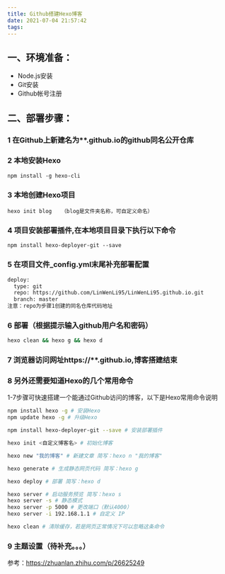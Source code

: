 ```yaml
---
title: Github搭建Hexo博客
date: 2021-07-04 21:57:42
tags:
---
```

## 一、环境准备：
* Node.js安装
* Git安装
* Github帐号注册

## 二、部署步骤：
### 1 在Github上新建名为**.github.io的github同名公开仓库
### 2 本地安装Hexo
`npm install -g hexo-cli`
### 3 本地创建Hexo项目
`hexo init blog   （blog是文件夹名称，可自定义命名）`
### 4 项目安装部署插件,在本地项目目录下执行以下命令
`npm install hexo-deployer-git --save`
### 5 在项目文件_config.yml末尾补充部署配置
```bash
deploy:
  type: git
  repo: https://github.com/LinWenLi95/LinWenLi95.github.io.git
  branch: master
注意：repo为步骤1创建的同名仓库代码地址
```
### 6 部署（根据提示输入github用户名和密码）
```bash
hexo clean && hexo g && hexo d
```
### 7 浏览器访问网址https://**.github.io,博客搭建结束
### 8 另外还需要知道Hexo的几个常用命令
1-7步骤可快速搭建一个能通过Github访问的博客，以下是Hexo常用命令说明
```bash
npm install hexo -g # 安装Hexo
npm update hexo -g # 升级Hexo

npm install hexo-deployer-git --save # 安装部署插件

hexo init <自定义博客名> # 初始化博客

hexo new "我的博客" # 新建文章 简写：hexo n "我的博客"

hexo generate # 生成静态网页代码 简写：hexo g

hexo deploy # 部署 简写：hexo d

hexo server # 启动服务预览 简写：hexo s
hexo server -s # 静态模式
hexo server -p 5000 # 更改端口（默认4000）
hexo server -i 192.168.1.1 # 自定义 IP

hexo clean # 清除缓存，若是网页正常情况下可以忽略这条命令
```
### 9 主题设置（待补充。。。）
参考：https://zhuanlan.zhihu.com/p/26625249
